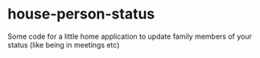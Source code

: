 # house-person-status
Some code for a little home application to update family members of your status (like being in meetings etc)
